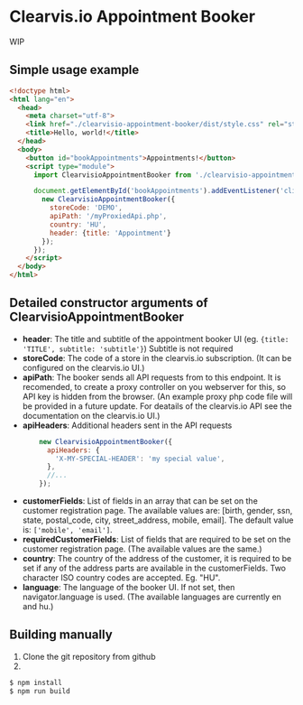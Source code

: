 # Clearvis.io Appointment Booker
WIP

## Simple usage example
```html
<!doctype html>
<html lang="en">
  <head>
    <meta charset="utf-8">
    <link href="./clearvisio-appointment-booker/dist/style.css" rel="stylesheet">
    <title>Hello, world!</title>
  </head>
  <body>
    <button id="bookAppointments">Appointments!</button>
    <script type="module">
      import ClearvisioAppointmentBooker from './clearvisio-appointment-booker/dist/index.js';

      document.getElementById('bookAppointments').addEventListener('click', () => {
        new ClearvisioAppointmentBooker({
          storeCode: 'DEMO',
          apiPath: '/myProxiedApi.php',
          country: 'HU',
          header: {title: 'Appointment'}
        });
      });
    </script>
  </body>
</html>
```

## Detailed constructor arguments of ClearvisioAppointmentBooker
* **header**: The title and subtitle of the appointment booker UI (eg. `{title: 'TITLE', subtitle: 'subtitle'}`) Subtitle is not required
* **storeCode**: The code of a store in the clearvis.io subscription. (It can be configured on the clearvis.io UI.)
* **apiPath**: The booker sends all API requests from to this endpoint. It is recomended, to create a proxy controller on you webserver for this, so API key is hidden from the browser. (An example proxy php code file will be provided in a future update. For deatails of the clearvis.io API see the documentation on the clearvis.io UI.)
* **apiHeaders**: Additional headers sent in the API requests
  ```js
      new ClearvisioAppointmentBooker({
        apiHeaders: {
          'X-MY-SPECIAL-HEADER': 'my special value',
        },
        //...
      });
  ```
* **customerFields**: List of fields in an array that can be set on the customer registration page. The available values are: [birth, gender, ssn, state, postal_code, city, street_address, mobile, email]. The default value is: `['mobile', 'email']`.
* **requiredCustomerFields**: List of fields that are required to be set on the customer registration page. (The available values are the same.)
* **country**: The country of the address of the customer, it is required to be set if any of the address parts are available in the customerFields. Two character ISO country codes are accepted. Eg. "HU".
* **language**: The language of the booker UI. If not set, then navigator.language is used. (The available languages are currently en and hu.)


## Building manually
1. Clone the git repository from github
2. 
```bash
$ npm install
$ npm run build
```
